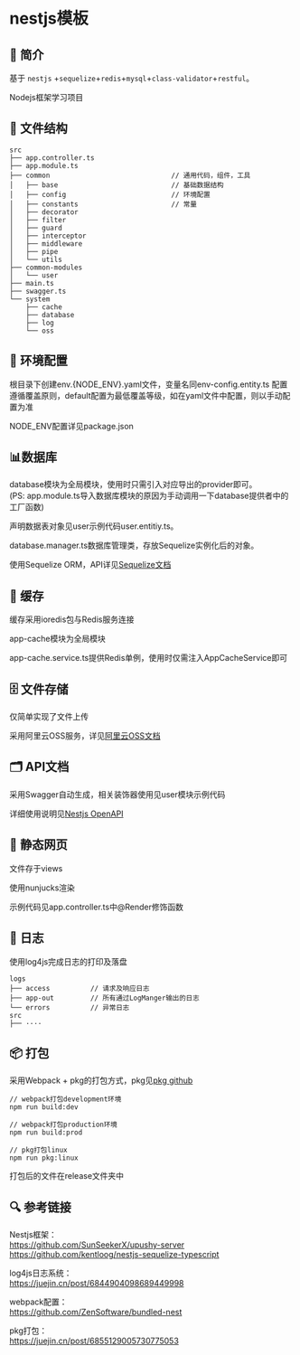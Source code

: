 # nestjs模板

## 📌 简介
基于 `nestjs` +`sequelize`+`redis`+`mysql`+`class-validator`+`restful`。

Nodejs框架学习项目

## 📂 文件结构
```
src
├── app.controller.ts
├── app.module.ts
├── common                              // 通用代码，组件，工具
│   ├── base                            // 基础数据结构   
│   ├── config                          // 环境配置
│   ├── constants                       // 常量
│   ├── decorator
│   ├── filter
│   ├── guard
│   ├── interceptor
│   ├── middleware
│   ├── pipe
│   └── utils
├── common-modules
│   └── user
├── main.ts
├── swagger.ts
└── system
    ├── cache
    ├── database
    ├── log
    └── oss
```
## 📄 环境配置 
根目录下创建env.{NODE_ENV}.yaml文件，变量名同env-config.entity.ts
配置遵循覆盖原则，default配置为最低覆盖等级，如在yaml文件中配置，则以手动配置为准


NODE_ENV配置详见package.json

## 📊数据库
database模块为全局模块，使用时只需引入对应导出的provider即可。\
(PS: app.module.ts导入数据库模块的原因为手动调用一下database提供者中的工厂函数)

声明数据表对象见user示例代码user.entitiy.ts。

database.manager.ts数据库管理类，存放Sequelize实例化后的对象。

使用Sequelize ORM，API详见[Sequelize文档][sequelize herf]

## 💾 缓存
缓存采用ioredis包与Redis服务连接

app-cache模块为全局模块

app-cache.service.ts提供Redis单例，使用时仅需注入AppCacheService即可

## 🗄️ 文件存储
仅简单实现了文件上传

采用阿里云OSS服务，详见[阿里云OSS文档][aliOSS herf]

## 🗂️ API文档
采用Swagger自动生成，相关装饰器使用见user模块示例代码

详细使用说明见[Nestjs OpenAPI][Nestjs OpenAPI herf]

## 📑 静态网页
文件存于views

使用nunjucks渲染

示例代码见app.controller.ts中@Render修饰函数

## 📝 日志
使用log4js完成日志的打印及落盘
```
logs
├── access          // 请求及响应日志
├── app-out         // 所有通过LogManger输出的日志
└── errors          // 异常日志
src
├── ····
```
## 📦 打包
采用Webpack + pkg的打包方式，pkg见[pkg github][pkg herf]

```
// webpack打包development环境
npm run build:dev

// webpack打包production环境
npm run build:prod

// pkg打包linux
npm run pkg:linux
```
打包后的文件在release文件夹中

## 🔍 参考链接
Nestjs框架：\
https://github.com/SunSeekerX/upushy-server \
https://github.com/kentloog/nestjs-sequelize-typescript

log4js日志系统：\
https://juejin.cn/post/6844904098689449998

webpack配置：\
https://github.com/ZenSoftware/bundled-nest

pkg打包：\
https://juejin.cn/post/6855129005730775053


[sequelize herf]: https://sequelize.org
[aliOSS herf]: https://help.aliyun.com/document_detail/32070.html
[Nestjs OpenAPI herf]: https://docs.nestjs.cn/8/openapi
[pkg herf]: https://github.com/vercel/pkg
